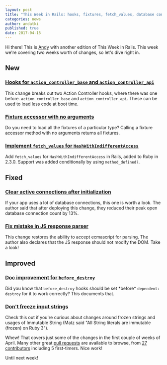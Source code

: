 ```yaml
---
layout: post
title: "This Week in Rails: hooks, fixtures, fetch_values, database connections and more!"
categories: news
author: andatki
published: true
date: 2017-04-15
---
```


Hi there! This is [Andy](https://twitter.com/andatki) with another edition of This Week in Rails. This week we're covering two weeks worth of changes, so let's dive right in.

## New

### [Hooks for `action_controller_base` and `action_controller_api` ](https://github.com/rails/rails/pull/28402)

This change breaks out two Action Controller hooks, where there was one before. `action_controller_base` and `action_controller_api`. These can be used to load less code at boot time.

### [Fixture accessor with no arguments](https://github.com/rails/rails/pull/28692)

Do you need to load all the fixtures of a particular type? Calling a fixture accessor method with no arguments returns all fixtures.

### [ Implement `fetch_values` for `HashWithIndifferentAccess`](https://github.com/rails/rails/pull/28316)

Add `fetch_values` for `HashWithIndifferentAccess` in Rails, added to Ruby in 2.3.0. Support was added conditionally by using `method_defined?`.

## Fixed

### [Clear active connections after initialization](https://github.com/rails/rails/pull/28057)

If your app uses a lot of database connections, this one is worth a look. The author said that after deploying this change, they reduced their peak open database connection count by 13%.

### [Fix mistake in JS response parser](https://github.com/rails/rails/pull/28748)

This change restores the ability to accept ecmascript for parsing. The author also declares that the JS response should not modify the DOM. Take a look!

## Improved

### [Doc improvement for `before_destroy`](https://github.com/rails/rails/pull/28680)

Did you know that `before_destroy` hooks should be set \*before\* `dependent: destroy` for it to work correctly? This documents that.

### [Don't freeze input strings](https://github.com/rails/rails/pull/28729)

Check this out if you're curious about changes around frozen strings and usages of Immutable String (Matz said "All String literals are immutable (frozen) on Ruby 3").

Whew! That covers just some of the changes in the first couple of weeks of April. Many other great [pull requests](https://github.com/rails/rails/compare/master@%7B2017-04-01%7D...@%7B2017-04-14%7D) are available to browse, from [27 contributors](http://contributors.rubyonrails.org/contributors/in-time-window/20170401-20170414) including 5 first-timers. Nice work!  

Until next week!
